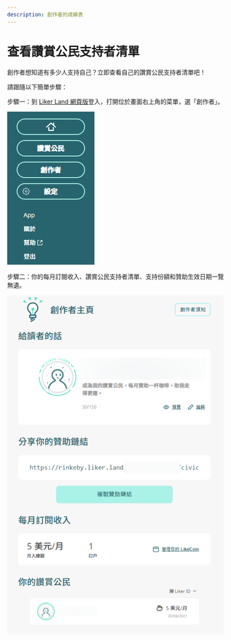 ```yaml
---
description: 創作者的成績表
---
```


# 查看讚賞公民支持者清單

創作者想知道有多少人支持自己？立即查看自己的讚賞公民支持者清單吧！

請跟隨以下簡單步驟：  
  
步驟一：到 [Liker Land 網頁版](https://liker.land/)登入，打開位於畫面右上角的菜單，選「創作者」。

![](../../.gitbook/assets/civic-liker-menu.png)

步驟二：你的每月訂閱收入、讚賞公民支持者清單、支持份額和贊助生效日期一覽無遺。

![](../../.gitbook/assets/supporter.png)

